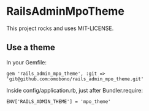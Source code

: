 RailsAdminMpoTheme
===================================================

This project rocks and uses MIT-LICENSE.

Use a theme
---------------------------------------------------

In your Gemfile:

```
gem 'rails_admin_mpo_theme', :git => 'git@github.com:omobono/rails_admin_mpo_theme.git'
```

Inside config/application.rb, just after Bundler.require:

```
ENV['RAILS_ADMIN_THEME'] = 'mpo_theme'
```